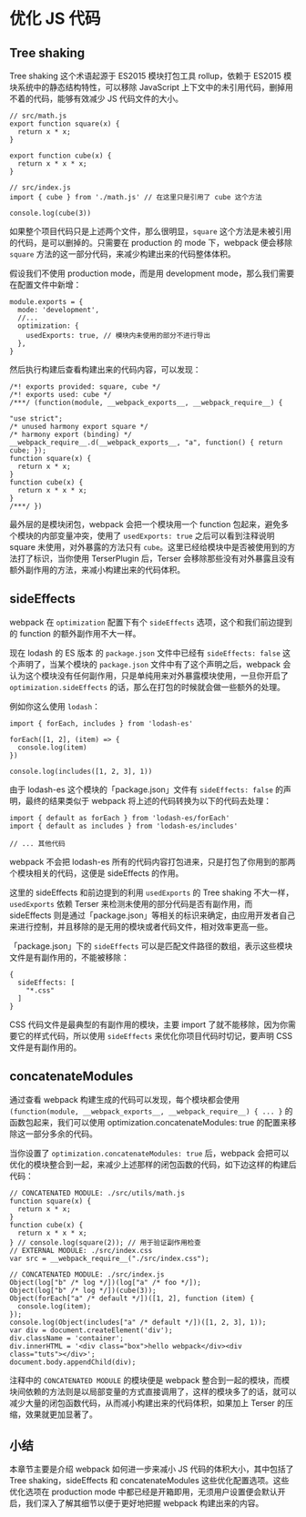 # 优化 JS 代码

## Tree shaking

Tree shaking 这个术语起源于 ES2015 模块打包工具 rollup，依赖于 ES2015 模块系统中的静态结构特性，可以移除 JavaScript 上下文中的未引用代码，删掉用不着的代码，能够有效减少 JS 代码文件的大小。

```
// src/math.js
export function square(x) {
  return x * x;
}

export function cube(x) {
  return x * x * x;
}

// src/index.js
import { cube } from './math.js' // 在这里只是引用了 cube 这个方法

console.log(cube(3))
```

如果整个项目代码只是上述两个文件，那么很明显，`square` 这个方法是未被引用的代码，是可以删掉的。只需要在 production 的 mode 下，webpack 便会移除 `square` 方法的这一部分代码，来减少构建出来的代码整体体积。

假设我们不使用 production mode，而是用 development mode，那么我们需要在配置文件中新增：

```
module.exports = {
  mode: 'development',
  //...
  optimization: { 
    usedExports: true, // 模块内未使用的部分不进行导出
  },
}
```

然后执行构建后查看构建出来的代码内容，可以发现：

```
/*! exports provided: square, cube */
/*! exports used: cube */
/***/ (function(module, __webpack_exports__, __webpack_require__) {

"use strict";
/* unused harmony export square */
/* harmony export (binding) */ __webpack_require__.d(__webpack_exports__, "a", function() { return cube; });
function square(x) {
  return x * x;
}
function cube(x) {
  return x * x * x;
}
/***/ })
```

最外层的是模块闭包，webpack 会把一个模块用一个 function 包起来，避免多个模块的内部变量冲突，使用了 `usedExports: true` 之后可以看到注释说明 square 未使用，对外暴露的方法只有 `cube`。这里已经给模块中是否被使用到的方法打了标识，当你使用 TerserPlugin 后，Terser 会移除那些没有对外暴露且没有额外副作用的方法，来减小构建出来的代码体积。

## sideEffects

webpack 在 `optimization` 配置下有个 `sideEffects` 选项，这个和我们前边提到的 function 的额外副作用不大一样。

现在 lodash 的 ES 版本 的 `package.json` 文件中已经有 `sideEffects: false` 这个声明了，当某个模块的 `package.json` 文件中有了这个声明之后，webpack 会认为这个模块没有任何副作用，只是单纯用来对外暴露模块使用，一旦你开启了 `optimization.sideEffects` 的话，那么在打包的时候就会做一些额外的处理。

例如你这么使用 `lodash`：

```
import { forEach, includes } from 'lodash-es'

forEach([1, 2], (item) => {
  console.log(item)
})

console.log(includes([1, 2, 3], 1))
```

由于 lodash-es 这个模块的「package.json」文件有 `sideEffects: false` 的声明，最终的结果类似于 webpack 将上述的代码转换为以下的代码去处理：

```
import { default as forEach } from 'lodash-es/forEach'
import { default as includes } from 'lodash-es/includes'

// ... 其他代码
```

webpack 不会把 lodash-es 所有的代码内容打包进来，只是打包了你用到的那两个模块相关的代码，这便是 sideEffects 的作用。

这里的 sideEffects 和前边提到的利用 `usedExports` 的 Tree shaking 不大一样，`usedExports` 依赖 Terser 来检测未使用的部分代码是否有副作用，而 sideEffects 则是通过「package.json」等相关的标识来确定，由应用开发者自己来进行控制，并且移除的是无用的模块或者代码文件，相对效率更高一些。

「package.json」下的 `sideEffects` 可以是匹配文件路径的数组，表示这些模块文件是有副作用的，不能被移除：

```
{
  sideEffects: [
    "*.css"
  ]
}
```

CSS 代码文件是最典型的有副作用的模块，主要 import 了就不能移除，因为你需要它的样式代码，所以使用 `sideEffects` 来优化你项目代码时切记，要声明 CSS 文件是有副作用的。

## concatenateModules

通过查看 webpack 构建生成的代码可以发现，每个模块都会使用 `(function(module, __webpack_exports__, __webpack_require__) { ... }` 的函数包起来，我们可以使用 optimization.concatenateModules: true 的配置来移除这一部分多余的代码。

当你设置了 `optimization.concatenateModules: true` 后，webpack 会把可以优化的模块整合到一起，来减少上述那样的闭包函数的代码，如下边这样的构建后代码：

```
// CONCATENATED MODULE: ./src/utils/math.js
function square(x) {
  return x * x;
}
function cube(x) {
  return x * x * x;
} // console.log(square(2)); // 用于验证副作用检查
// EXTERNAL MODULE: ./src/index.css
var src = __webpack_require__("./src/index.css");

// CONCATENATED MODULE: ./src/index.js
Object(log["b" /* log */])(log["a" /* foo */]);
Object(log["b" /* log */])(cube(3));
Object(forEach["a" /* default */])([1, 2], function (item) {
  console.log(item);
});
console.log(Object(includes["a" /* default */])([1, 2, 3], 1));
var div = document.createElement('div');
div.className = 'container';
div.innerHTML = '<div class="box">hello webpack</div><div class="tuts"></div>';
document.body.appendChild(div);
```

注释中的 `CONCATENATED MODULE` 的模块便是 webpack 整合到一起的模块，而模块间依赖的方法则是以局部变量的方式直接调用了，这样的模块多了的话，就可以减少大量的闭包函数代码，从而减小构建出来的代码体积，如果加上 Terser 的压缩，效果就更加显著了。

## 小结

本章节主要是介绍 webpack 如何进一步来减小 JS 代码的体积大小，其中包括了 Tree shaking，sideEffects 和 concatenateModules 这些优化配置选项。这些优化选项在 production mode 中都已经是开箱即用，无须用户设置便会默认开启，我们深入了解其细节以便于更好地把握 webpack 构建出来的内容。
